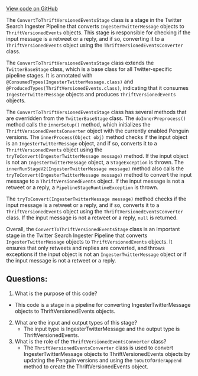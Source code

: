 [View code on GitHub](https://github.com/misbahsy/the-algorithm/src/java/com/twitter/search/ingester/pipeline/twitter/ConvertToThriftVersionedEventsStage.java)

The `ConvertToThriftVersionedEventsStage` class is a stage in the Twitter Search Ingester Pipeline that converts `IngesterTwitterMessage` objects to `ThriftVersionedEvents` objects. This stage is responsible for checking if the input message is a retweet or a reply, and if so, converting it to a `ThriftVersionedEvents` object using the `ThriftVersionedEventsConverter` class. 

The `ConvertToThriftVersionedEventsStage` class extends the `TwitterBaseStage` class, which is a base class for all Twitter-specific pipeline stages. It is annotated with `@ConsumedTypes(IngesterTwitterMessage.class)` and `@ProducedTypes(ThriftVersionedEvents.class)`, indicating that it consumes `IngesterTwitterMessage` objects and produces `ThriftVersionedEvents` objects.

The `ConvertToThriftVersionedEventsStage` class has several methods that are overridden from the `TwitterBaseStage` class. The `doInnerPreprocess()` method calls the `innerSetup()` method, which initializes the `ThriftVersionedEventsConverter` object with the currently enabled Penguin versions. The `innerProcess(Object obj)` method checks if the input object is an `IngesterTwitterMessage` object, and if so, converts it to a `ThriftVersionedEvents` object using the `tryToConvert(IngesterTwitterMessage message)` method. If the input object is not an `IngesterTwitterMessage` object, a `StageException` is thrown. The `innerRunStageV2(IngesterTwitterMessage message)` method also calls the `tryToConvert(IngesterTwitterMessage message)` method to convert the input message to a `ThriftVersionedEvents` object. If the input message is not a retweet or a reply, a `PipelineStageRuntimeException` is thrown.

The `tryToConvert(IngesterTwitterMessage message)` method checks if the input message is a retweet or a reply, and if so, converts it to a `ThriftVersionedEvents` object using the `ThriftVersionedEventsConverter` class. If the input message is not a retweet or a reply, `null` is returned.

Overall, the `ConvertToThriftVersionedEventsStage` class is an important stage in the Twitter Search Ingester Pipeline that converts `IngesterTwitterMessage` objects to `ThriftVersionedEvents` objects. It ensures that only retweets and replies are converted, and throws exceptions if the input object is not an `IngesterTwitterMessage` object or if the input message is not a retweet or a reply.
## Questions: 
 1. What is the purpose of this code?
   - This code is a stage in a pipeline for converting IngesterTwitterMessage objects to ThriftVersionedEvents objects.
2. What are the input and output types of this stage?
   - The input type is IngesterTwitterMessage and the output type is ThriftVersionedEvents.
3. What is the role of the `ThriftVersionedEventsConverter` class?
   - The `ThriftVersionedEventsConverter` class is used to convert IngesterTwitterMessage objects to ThriftVersionedEvents objects by updating the Penguin versions and using the `toOutOfOrderAppend` method to create the ThriftVersionedEvents object.
